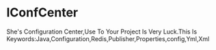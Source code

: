 # IConfCenter
She's Configuration Center,Use To Your Project Is Very Luck.This Is Keywords:Java,Configuration,Redis,Publisher,Properties,config,Yml,Xml

